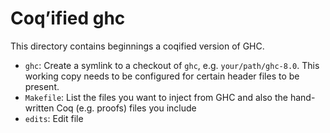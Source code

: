 Coq’ified ghc
===============

This directory contains beginnings a coqified version of GHC.

 * `ghc`: Create a symlink to a checkout of `ghc`, e.g.
   `your/path/ghc-8.0`.
   This working copy needs to be configured for certain header files to be
   present.
 * `Makefile`: List the files you want to inject from GHC and also
   the hand-written Coq (e.g. proofs) files you include
 * `edits`: Edit file
